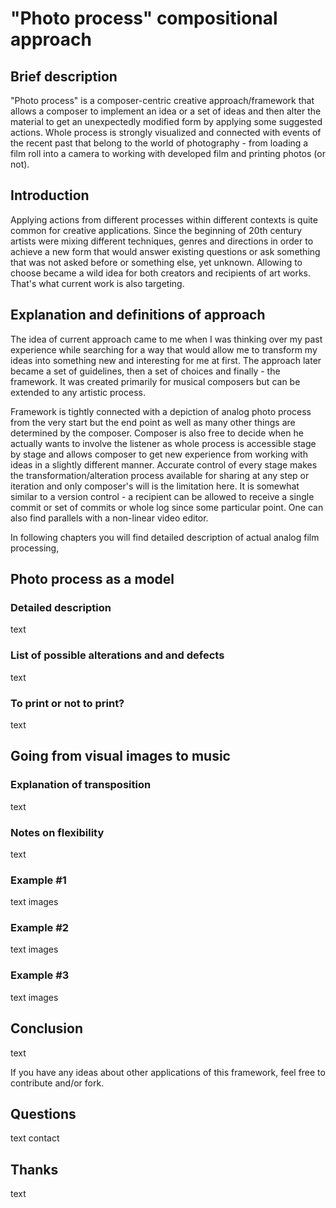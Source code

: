 # "Photo process" compositional approach

## Brief description

"Photo process" is a composer-centric creative approach/framework that allows a composer to implement an idea or a set of ideas and then alter the material to get an unexpectedly modified form by applying some suggested actions. Whole process is strongly visualized and connected with events of the recent past that belong to the world of photography - from loading a film roll into a camera to working with developed film and printing photos (or not).

## Introduction

Applying actions from different processes within different contexts is quite common for creative applications. Since the beginning of 20th century artists were mixing different techniques, genres and directions in order to achieve a new form that would answer existing questions or ask something that was not asked before or something else, yet unknown. Allowing to choose became a wild idea for both creators and recipients of art works. That's what current work is also targeting.

## Explanation and definitions of approach

The idea of current approach came to me when I was thinking over my past experience while searching for a way that would allow me to transform my ideas into something new and interesting for me at first. The approach later became a set of guidelines, then a set of choices and finally - the framework. It was created primarily for musical composers but can be extended to any artistic process.

Framework is tightly connected with a depiction of analog photo process from the very start but the end point as well as many other things are determined by the composer. Composer is also free to decide when he actually wants to involve the listener as whole process is accessible stage by stage and allows composer to get new experience from working with ideas in a slightly different manner. Accurate control of every stage makes the transformation/alteration process available for sharing at any step or iteration and only composer's will is the limitation here. It is somewhat similar to a version control - a recipient can be allowed to receive a single commit or set of commits or whole log since some particular point. One can also find parallels with a non-linear video editor.

In following chapters you will find detailed description of actual analog film processing,   

## Photo process as a model
### Detailed description

text

### List of possible alterations and and defects

text

### To print or not to print?

text

## Going from visual images to music
### Explanation of transposition

text

### Notes on flexibility

text

### Example #1

text images

### Example #2

text images

### Example #3

text images

## Conclusion

text

If you have any ideas about other applications of this framework, feel free to contribute and/or fork.

## Questions

text contact

## Thanks

text
